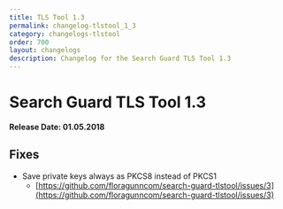 ```yaml
---
title: TLS Tool 1.3
permalink: changelog-tlstool_1_3
category: changelogs-tlstool
order: 700
layout: changelogs
description: Changelog for the Search Guard TLS Tool 1.3
---
```


<!---
Copyright 2020 floragunn GmbH
-->

# Search Guard TLS Tool 1.3

**Release Date: 01.05.2018**

## Fixes

* Save private keys always as PKCS8 instead of PKCS1
  * [https://github.com/floragunncom/search-guard-tlstool/issues/3](https://github.com/floragunncom/search-guard-tlstool/issues/3)